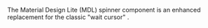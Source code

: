 The Material Design Lite (MDL) spinner component is an enhanced replacement for the classic "wait cursor" .